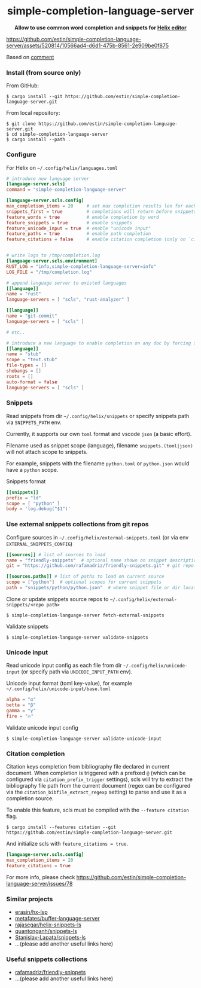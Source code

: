 <div align="center">
  <p><h1>simple-completion-language-server</h1> </p>
  <p><strong>Allow to use common word completion and snippets for <a href="https://helix-editor.com/">Helix editor</a></strong></p>
  <p></p>
</div>


https://github.com/estin/simple-completion-language-server/assets/520814/10566ad4-d6d1-475b-8561-2e909be0f875

Based on [comment](https://github.com/helix-editor/helix/pull/3328#issuecomment-1559031060)

### Install (from source only)

From GitHub:

```console
$ cargo install --git https://github.com/estin/simple-completion-language-server.git
```

From local repository:

```console
$ git clone https://github.com/estin/simple-completion-language-server.git
$ cd simple-completion-language-server
$ cargo install --path .
```

### Configure

For Helix on `~/.config/helix/languages.toml`

```toml
# introduce new language server
[language-server.scls]
command = "simple-completion-language-server"

[language-server.scls.config]
max_completion_items = 20     # set max completion results len for each group: words, snippets, unicode-input
snippets_first = true         # completions will return before snippets by default
feature_words = true          # enable completion by word
feature_snippets = true       # enable snippets
feature_unicode_input = true  # enable "unicode input"
feature_paths = true          # enable path completion
feature_citations = false     # enable citation completion (only on `citation` feature enabled)


# write logs to /tmp/completion.log
[language-server.scls.environment]
RUST_LOG = "info,simple-completion-language-server=info"
LOG_FILE = "/tmp/completion.log"

# append language server to existed languages
[[language]]
name = "rust"
language-servers = [ "scls", "rust-analyzer" ]

[[language]]
name = "git-commit"
language-servers = [ "scls" ]

# etc..

# introduce a new language to enable completion on any doc by forcing set language with :set-language stub
[[language]]
name = "stub"
scope = "text.stub"
file-types = []
shebangs = []
roots = []
auto-format = false
language-servers = [ "scls" ]
```

### Snippets

Read snippets from dir `~/.config/helix/snippets` or specify snippets path via `SNIPPETS_PATH` env.

Currently, it supports our own `toml` format and vscode `json` (a basic effort).

Filename used as snippet scope (language), filename `snippets.(toml|json)` will not attach scope to snippets.

For example, snippets with the filename `python.toml` or `python.json` would have a `python` scope.

Snippets format

```toml
[[snippets]]
prefix = "ld"
scope = [ "python" ]
body = 'log.debug("$1")'
```

### Use external snippets collections from git repos

Configure sources in `~/.config/helix/external-snippets.toml` (or via env `EXTERNAL_SNIPPETS_CONFIG`)

```toml
[[sources]] # list of sources to load
name = "friendly-snippets"  # optional name shown on snippet description
git = "https://github.com/rafamadriz/friendly-snippets.git" # git repo with snippets collections

[[sources.paths]] # list of paths to load on current source
scope = ["python"]  # optional scopes for current snippets
path = "snippets/python/python.json"  # where snippet file or dir located in repo
```


Clone or update snippets source repos to `~/.config/helix/external-snippets/<repo path>`

```console
$ simple-completion-language-server fetch-external-snippets
```


Validate snippets

```console
$ simple-completion-language-server validate-snippets
```

### Unicode input

Read unicode input config as each file from dir `~/.config/helix/unicode-input` (or specify path via `UNICODE_INPUT_PATH` env).

Unicode input format (toml key-value), for example `~/.config/helix/unicode-input/base.toml`

```toml
alpha = "α"
betta = "β"
gamma = "γ"
fire = "🔥"
```


Validate unicode input config

```console
$ simple-completion-language-server validate-unicode-input
```

### Citation completion

Citation keys completion from bibliography file declared in current document.
When completion is triggered with a prefixed `@` (which can be configured via `citation_prefix_trigger` settings), scls will try to extract the bibliography file path from the current document (regex can be configured via the `citation_bibfile_extract_regexp` setting) to parse and use it as a completion source.

To enable this feature, scls must be compiled with the `--feature citation` flag. 

```console
$ cargo install --features citation --git https://github.com/estin/simple-completion-language-server.git
```

And initialize scls with `feature_citations = true`.

```toml
[language-server.scls.config]
max_completion_items = 20
feature_citations = true
```

For more info, please check https://github.com/estin/simple-completion-language-server/issues/78

### Similar projects

- [erasin/hx-lsp](https://github.com/erasin/hx-lsp)
- [metafates/buffer-language-server](https://github.com/metafates/buffer-language-server)
- [rajasegar/helix-snippets-ls](https://github.com/rajasegar/helix-snippets-ls)
- [quantonganh/snippets-ls](https://github.com/quantonganh/snippets-ls)
- [Stanislav-Lapata/snippets-ls](https://github.com/Stanislav-Lapata/snippets-ls)
- ...(please add another useful links here)

### Useful snippets collections

- [rafamadriz/friendly-snippets](https://github.com/rafamadriz/friendly-snippets)
- ...(please add another useful links here)
